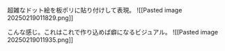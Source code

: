 超雑なドット絵を板ポリに貼り付けして表現。
![[Pasted image 20250219011829.png]]

こんな感じ。これはこれで作り込めば癖になるビジュアル。
![[Pasted image 20250219011935.png]]

